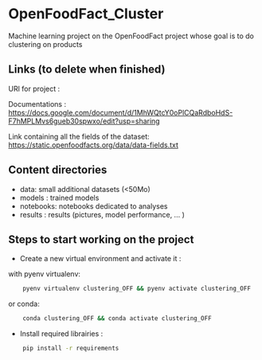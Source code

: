 # OpenFoodFact_Cluster

Machine learning project on the OpenFoodFact project whose goal is to do clustering on products

## Links (to delete when finished)
URl for project :

Documentations : https://docs.google.com/document/d/1MhWQtcY0oPlCQaRdboHdS-F7hMPLMvs6gueb30spwxo/edit?usp=sharing

Link containing all the fields of the dataset:
https://static.openfoodfacts.org/data/data-fields.txt

## Content directories

- data: small additional datasets (<50Mo)
- models : trained models
- notebooks: notebooks dedicated to analyses
- results : results (pictures, model performance, ... )

## Steps to start working on the project

- Create a new virtual environment and activate it :

with pyenv virtualenv:
```bash
	pyenv virtualenv clustering_OFF && pyenv activate clustering_OFF
```
or conda:
```bash
	conda clustering_OFF && conda activate clustering_OFF
```

- Install required librairies :
```bash
  	pip install -r requirements
```
